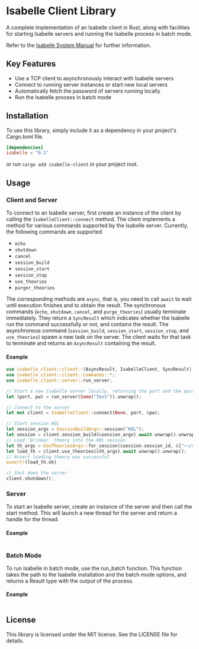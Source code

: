 # Isabelle Client Library

A complete implementation of an Isabelle client in Rust, along with facilities for starting Isabelle servers and running the Isabelle process in batch mode.

Refer to the [Isabelle System Manual](https://isabelle.in.tum.de/dist/Isabelle2022/doc/system.pdf) for further information.

## Key Features

- Use a TCP client to asynchronously interact with Isabelle servers
- Connect to running server instances or start new local servers
- Automatically fetch the password of servers running locally
- Run the Isabelle process in batch mode

## Installation

To use this library, simply include it as a dependency in your project's Cargo.toml file.

```toml
[dependencies]
isabelle = "0.1"
```

or run `cargo add isabelle-client` in your project root.

## Usage

### Client and Server

To connect to an Isabelle server, first create an instance of the client by calling the `IsabelleClient::connect` method.
The client implements a method for various commands supported by the Isabelle server. Currently, the following commands are supported

- `echo`
- `shutdown`
- `cancel`
- `session_build`
- `session_start`
- `session_stop`
- `use_theories`
- `purger_theories`

The corresponding methods are `async`, that is, you need to call `await` to wait until execution finishes and to obtain the result.
The synchronous commands (`echo`, `shutdown`, `cancel`, and `purge_theories`) usually terminate immediately.
They return a `SyncResult` which indicates whether the Isabelle run the command successfully or not, and contains the result.
The asynchronous command (`session_build`, `session_start`, `session_stop`, and `use_theories`) spawn a new task on the server.
The client waits for that task to terminate and returns an `AsyncResult` containing the result.

#### Example

```rust
use isabelle_client::client::{AsyncResult, IsabelleClient, SyncResult};
use isabelle_client::client::commands::*;
use isabelle_client::server::run_server;

// Start a new Isabelle server locally, returning the port and the password
let (port, pw) = run_server(Some("Test")).unwrap();

// Connect to the server
let mut client = IsabelleClient::connect(None, port, &pw);

// Start session HOL
let session_args = SessionBuildArgs::session("HOL");
let session = client.session_build(&session_args).await.unwrap().unwrap();
// Load `Drinker` theory into the HOL session
let th_args = UseTheoriesArgs::for_session(&session.session_id, &["~~/src/HOL/Examples/Drinker"]);
let load_th = client.use_theories(&th_args).await.unwrap().unwrap();
// Assert loading theory was successful
assert!(load_th.ok)

// Shut down the server 
client.shutdown();
```

### Server

To start an Isabelle server, create an instance of the server and then call the start method. This will launch a new thread for the server and return a handle for the thread.

#### Example

```rust

```

### Batch Mode

To run Isabelle in batch mode, use the run_batch function. This function takes the path to the Isabelle installation and the batch mode options, and returns a Result type with the output of the process.

#### Example

```rust

```

## License

This library is licensed under the MIT license. See the LICENSE file for details.